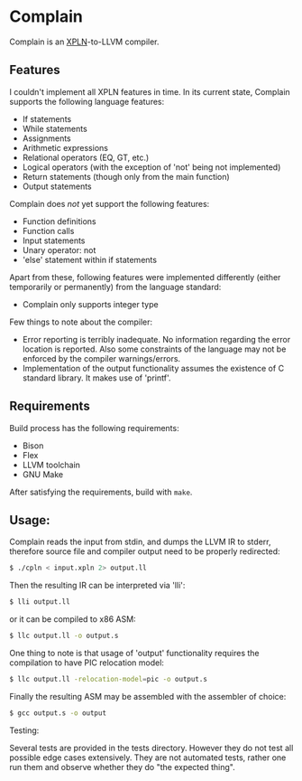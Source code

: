 # Complain

Complain is an [XPLN]-to-LLVM compiler.


## Features

I couldn't implement all XPLN features in time. In its current state,
Complain supports the following language features:
- If statements
- While statements
- Assignments
- Arithmetic expressions
- Relational operators (EQ, GT, etc.)
- Logical operators (with the exception of 'not' being not implemented)
- Return statements (though only from the main function)
- Output statements

Complain does *not* yet support the following features:
- Function definitions
- Function calls
- Input statements
- Unary operator: not
- 'else' statement within if statements

Apart from these, following features were implemented differently
(either temporarily or permanently) from the language standard:
- Complain only supports integer type

Few things to note about the compiler:
- Error reporting is terribly inadequate. No information regarding
the error location is reported. Also some constraints of the
language may not be enforced by the compiler warnings/errors.
- Implementation of the output functionality assumes the existence of
C standard library. It makes use of 'printf'.


## Requirements

Build process has the following requirements:
- Bison
- Flex
- LLVM toolchain
- GNU Make

After satisfying the requirements, build with `make`.


## Usage:

Complain reads the input from stdin, and dumps the LLVM IR to stderr,
therefore source file and compiler output need to be properly
redirected:

```sh
$ ./cpln < input.xpln 2> output.ll
```

Then the resulting IR can be interpreted via 'lli':

```sh
$ lli output.ll
```

or it can be compiled to x86 ASM:

```sh
$ llc output.ll -o output.s
```

One thing to note is that usage of 'output' functionality requires
the compilation to have PIC relocation model:

```sh
$ llc output.ll -relocation-model=pic -o output.s
```

Finally the resulting ASM may be assembled with the assembler of choice:

```sh
$ gcc output.s -o output
```


Testing:

Several tests are provided in the tests directory. However they do not
test all possible edge cases extensively. They are not automated tests,
rather one run them and observe whether they do "the expected thing".

[XPLN]: https://github.com/bozsahin/ceng444/blob/master/project-material/xpl-specs-fall2018.pdf

